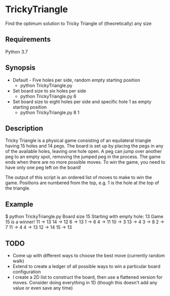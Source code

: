 # TrickyTriangle

Find the optimum solution to Tricky Triangle of (theoretically) any size

## Requirements
Python 3.7

## Synopsis
* Default - Five holes per side, random empty starting position
  - python TrickyTriangle.py
* Set board size to six holes per side
  - python TrickyTriangle.py 6
* Set board size to eight holes per side and specific hole 1 as empty starting position
  - python TrickyTriangle.py 8 1


## Description
Tricky Triangle is a physical game consisting of an equilateral triangle having 15 holes and 14 pegs.
The board is set up by placing the pegs in any of the available holes, leaving one hole open.
A peg can jump over another peg to an empty spot, removing the jumped peg in the process.
The game ends when there are no more possible moves.
To win the game, you need to have only one peg left on the board!

The output of this script is an ordered list of moves to make to win the game. Positions are numbered from the top,
e.g. 1 is the hole at the top of the triangle.

## Example

$ python TrickyTriangle.py
Board size 15
Starting with empty hole: 13
Game 15 is a winner!
11 -> 13
14 -> 12
6 -> 13
1 -> 6
4 -> 11
10 -> 3
13 -> 4
3 -> 8
2 -> 7
11 -> 4
4 -> 13
12 -> 14
15 -> 13  

## TODO
* Come up with different ways to choose the best move (currently random walk)
* Extend to create a ledger of all possible ways to win a particular board configuration
* I create a 2D list to construct the board, then use a flattened version for moves. Consider doing everything in 1D
(though this doesn't add any value or even save any time)